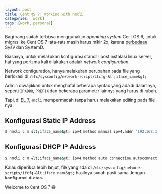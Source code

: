 ```yaml
---
layout: post
title: Cent OS 7: Working with nmcli
categories: [work]
tags: [work, personal]
---
```


Bagi yang sudah terbiasa menggunakan *operating system* Cent OS 6, untuk migrasi ke Cent OS 7 rata-rata masih harus mikir 2x, karena [perbedaan SysV dan SystemD](http://www.pcworld.com/article/2841873/meet-systemd-the-controversial-project-taking-over-a-linux-distro-near-you.html).

Biasanya, untuk melakukan konfigurasi standar post instalasi linux server, hal yang pertama kali dilakukan adalah *network configuration*.

Network configuration, hanya melakukan perubahan pada file yang berlokasi di `/etc/sysconfig/network-script/ifcfg-&lt;iface_name&gt;`

Admin diwajibkan untuk menghafal beberapa syntax yang ada di dalamnya, seperti `IPADDR`, `PREFIX` dan beberapa parameter lainnya yang harus di rubah.

Tapi, di [EL 7](https://access.redhat.com/documentation/en-US/Red_Hat_Enterprise_Linux/7/html/Networking_Guide/sec-Using_the_NetworkManager_Command_Line_Tool_nmcli.html), `nmcli` mempermudah tanpa harus melakukan editing pada file nya. 

## Konfigurasi Static IP Address

```bash
$ nmcli c m &lt;iface_name&gt; ipv4.method manual ipv4.addr "192.168.1.2/24" ipv4.dns "8.8.8.8,8.8.4.4" ipv4.gateway "192.168.1.2" connection.autoconnect "yes" 
```

## Konfigurasi DHCP IP Address

```bash
$ nmcli c m &lt;iface_name&gt; ipv4.method auto connection.autoconnect "yes"
```

Kalau diperiksa lebih lanjut, file yang ada di `/etc/sysconfig/network-scripts/ifcfg-&lt;iface_name&gt;` hasilnya sudah pasti sama dengan konfigurasi di atas.

Welcome to Cent OS 7 :smile: